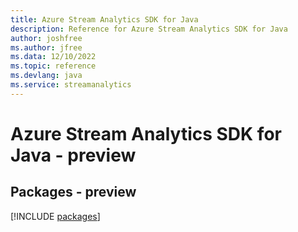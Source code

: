 ```yaml
---
title: Azure Stream Analytics SDK for Java
description: Reference for Azure Stream Analytics SDK for Java
author: joshfree
ms.author: jfree
ms.data: 12/10/2022
ms.topic: reference
ms.devlang: java
ms.service: streamanalytics
---
```

# Azure Stream Analytics SDK for Java - preview
## Packages - preview
[!INCLUDE [packages](stream-analytics-index.md)]